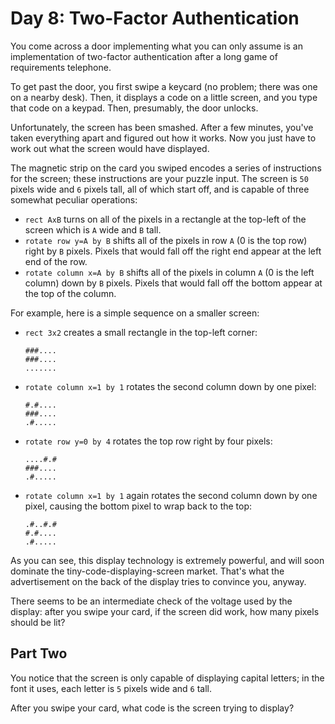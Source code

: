 # Day 8: Two-Factor Authentication

You come across a door implementing what you can only assume is an implementation of two-factor authentication after a long game of requirements telephone.

To get past the door, you first swipe a keycard (no problem; there was one on a nearby desk). Then, it displays a code on a little screen, and you type that code on a keypad. Then, presumably, the door unlocks.

Unfortunately, the screen has been smashed. After a few minutes, you've taken everything apart and figured out how it works. Now you just have to work out what the screen would have displayed.

The magnetic strip on the card you swiped encodes a series of instructions for the screen; these instructions are your puzzle input. The screen is `50` pixels wide and `6` pixels tall, all of which start off, and is capable of three somewhat peculiar operations:

  - `rect AxB` turns on all of the pixels in a rectangle at the top-left of the screen which is `A` wide and `B` tall.
  - `rotate row y=A by B` shifts all of the pixels in row `A` (0 is the top row) right by `B` pixels. Pixels that would fall off the right end appear at the left end of the row.
  - `rotate column x=A by B` shifts all of the pixels in column `A` (0 is the left column) down by `B` pixels. Pixels that would fall off the bottom appear at the top of the column.

For example, here is a simple sequence on a smaller screen:

  - `rect 3x2` creates a small rectangle in the top-left corner:
    ```
    ###....
    ###....
    .......
    ```
    
  - `rotate column x=1 by 1` rotates the second column down by one pixel:
    ```
    #.#....
    ###....
    .#.....
    ```
    
  - `rotate row y=0 by 4` rotates the top row right by four pixels:
    ```
    ....#.#
    ###....
    .#.....
    ```
    
  - `rotate column x=1 by 1` again rotates the second column down by one pixel, causing the bottom pixel to wrap back to the top:
    ```
    .#..#.#
    #.#....
    .#.....
    ```
    
As you can see, this display technology is extremely powerful, and will soon dominate the tiny-code-displaying-screen market. That's what the advertisement on the back of the display tries to convince you, anyway.

There seems to be an intermediate check of the voltage used by the display: after you swipe your card, if the screen did work, how many pixels should be lit?

## Part Two

You notice that the screen is only capable of displaying capital letters; in the font it uses, each letter is `5` pixels wide and `6` tall.

After you swipe your card, what code is the screen trying to display?

